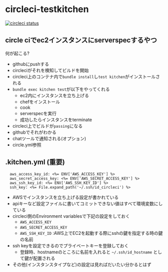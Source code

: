 circleci-testkitchen
====================

[![circleci status](https://circleci.com/gh/critical-alert/circleci-testkitchen/tree/master.png?circle-token=ba67ac96c81c821616deb057b9acdd5abf2aa95d "circleci status")](https://circleci.com/gh/critical-alert/circleci-testkitchen/tree/master.png?circle-token=ba67ac96c81c821616deb057b9acdd5abf2aa95d)

## circle ciでec2インスタンスにserverspecするやつ

何が起こる?

* githubにpushする
* circleciがそれを検知してビルドを開始
* circleci上のコンテナ内で`bundle install`し`test kitchen`がインストールされる
* `bundle exec kitchen test`が以下をやってくれる
	* ec2内にインスタンスを立ち上げる
	* chefをインストール
	* cook
	* serverspecを実行
	* 成功したらインスタンスをterminate
* circleci上でビルドが`passing`になる
* githubでそれがわかる
* chatツールで通知される(オプション)
* circle.yml参照

## .kitchen.yml (重要)

```
  aws_access_key_id: <%= ENV['AWS_ACCESS_KEY'] %>
  aws_secret_access_key: <%= ENV['AWS_SECRET_ACCESS_KEY'] %>
  aws_ssh_key_id: <%= ENV['AWS_SSH_KEY_ID'] %>
  ssh_key: <%= File.expand_path('~/.ssh/id_circleci') %>
```

* AWSでインスタンスを立ち上げる設定が書かれている
* apiキーなど設定ファイルに書いてコミットできない値はすべて環境変数にしている
* circleci側のEnvironment variablesで下記の設定をしておく
	* `AWS_ACCESS_KEY`
	* `AWS_SECRET_ACCESS_KEY`
	* `AWS_SSH_KEY_ID` :AWS上でEC2を起動する際にsshの鍵を指定する時の鍵の名前
* ssh keyを設定できるのでプライベートキーを登録しておく
	* 登録時、hostnameのところに名前を入れると `~/.ssh/id_hostname` として鍵が配置される
* その他(インスタンスタイプなど)の設定は見ればだいたい分かるとはず
